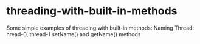 # threading-with-built-in-methods
Some simple examples of threading with built-in methods:  Naming Thread: hread-0, thread-1  setName() and getName() methods
